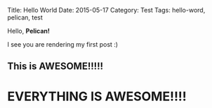 Title: Hello World
Date: 2015-05-17
Category: Test
Tags: hello-word, pelican, test

Hello, **Pelican!**

I see you are rendering my first post :)

## This is AWESOME!!!!!
# EVERYTHING IS AWESOME!!!!
